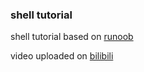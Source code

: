 ### shell tutorial

shell tutorial based on [runoob](https://www.runoob.com/linux/linux-shell-variable.html)

video uploaded on [bilibili](https://space.bilibili.com/38275131)